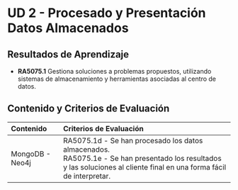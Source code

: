 # UD 2 - Procesado y Presentación Datos Almacenados

## Resultados de Aprendizaje

- **RA5075.1** Gestiona soluciones a problemas propuestos, utilizando sistemas de almacenamiento y herramientas asociadas al centro de datos.

## Contenido y Criterios de Evaluación

| **Contenido** | **Criterios de Evaluación** |
| :-- | :-- |
| MongoDB - Neo4j | RA5075.1d - Se han procesado los datos almacenados. </br> RA5075.1e - Se han presentado los resultados y las soluciones al cliente final en una forma fácil de interpretar. |
